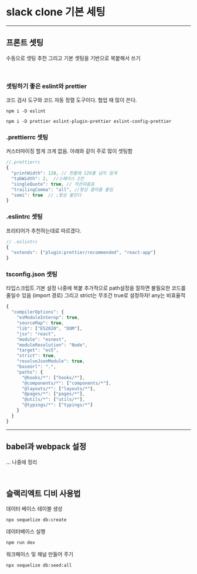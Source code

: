#  slack clone 기본 세팅

---

## 프론트 셋팅

수동으로 셋팅 추천 그리고 기본 셋팅을 기반으로 복붙해서 쓰기

<br />

### 셋팅하기 좋은 eslint와 prettier
코드 검사 도구와 코드 자동 정렬 도구이다. 협업 때 많이 쓴다.

```
npm i -D eslint
```

```
npm i -D prettier eslint-plugin-prettier eslint-config-prettier
```

### .prettierrc 셋팅
커스터마이징 할게 크게 없음. 아래와 같이 주로 많이 셋팅함

```js
//.prettierrc
{
  "printWidth": 120, // 한줄에 120줄 넘지 않게
  "tabWidth": 2,  //스페이스 2칸
  "singleQuote": true, // 작은따옴표
  "trailingComma": "all", //항상 콤마를 붙임
  "semi": true  // ;항상 붙인다
}
```

### .eslintrc 셋팅

프리티어가 추천하는데로 따르겠다.

```js
// .eslintrc
{
  "extends": ["plugin:prettier/recommended", "react-app"]
}
```

### tsconfig.json 셋팅

타입스크립트 기본 설정 나중에 복붙 추가적으로 path설정을 잘하면 불필요한 코드를 줄일수 있음 (import 경로) 그리고 strict는 무조건 true로 설정하자! any는 비효율적

```js
{
  "compilerOptions": {
    "esModuleInterop": true,    
    "sourceMap": true,
    "lib": ["ES2020", "DOM"],
    "jsx": "react",
    "module": "esnext",
    "moduleResolution": "Node",
    "target": "es5",
    "strict": true,
    "resolveJsonModule": true,
    "baseUrl": ".",
    "paths": {
      "@hooks/*": ["hooks/*"],
      "@components/*": ["components/*"],
      "@layouts/*": ["layouts/*"],
      "@pages/*": ["pages/*"],
      "@utils/*": ["utils/*"],
      "@typings/*": ["typings/*"]
    }
  }
}
```

---

## babel과 webpack 설정

... 나중에 정리

<br />

## 슬랙리엑트 디비 사용법

데이터 베이스 테이블 생성
```
npx sequelize db:create
```

데이터베이스 실행
```
npm run dev
```

워크페이스 및 채널 만들어 주기
```
npx sequelize db:seed:all
```